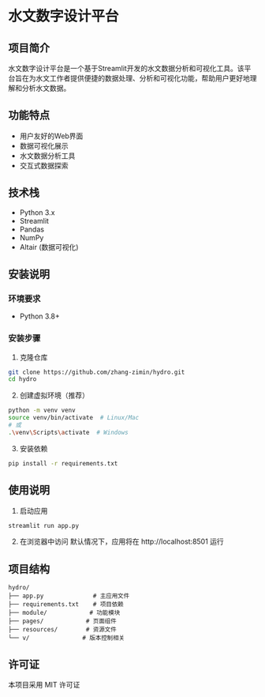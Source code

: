  # 水文数字设计平台

## 项目简介
水文数字设计平台是一个基于Streamlit开发的水文数据分析和可视化工具。该平台旨在为水文工作者提供便捷的数据处理、分析和可视化功能，帮助用户更好地理解和分析水文数据。

## 功能特点
- 用户友好的Web界面
- 数据可视化展示
- 水文数据分析工具
- 交互式数据探索

## 技术栈
- Python 3.x
- Streamlit
- Pandas
- NumPy
- Altair (数据可视化)

## 安装说明

### 环境要求
- Python 3.8+

### 安装步骤
1. 克隆仓库
```bash
git clone https://github.com/zhang-zimin/hydro.git
cd hydro
```

2. 创建虚拟环境（推荐）
```bash
python -m venv venv
source venv/bin/activate  # Linux/Mac
# 或
.\venv\Scripts\activate  # Windows
```

3. 安装依赖
```bash
pip install -r requirements.txt
```

## 使用说明
1. 启动应用
```bash
streamlit run app.py
```

2. 在浏览器中访问
默认情况下，应用将在 http://localhost:8501 运行

## 项目结构
```
hydro/
├── app.py              # 主应用文件
├── requirements.txt    # 项目依赖
├── module/            # 功能模块
├── pages/            # 页面组件
├── resources/        # 资源文件
└── v/               # 版本控制相关
```


## 许可证
本项目采用 MIT 许可证

